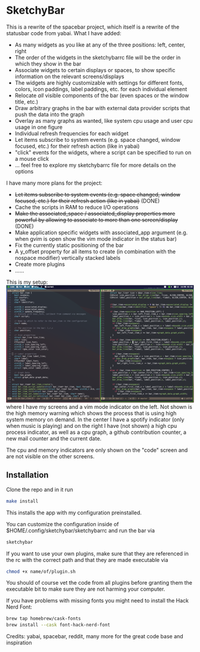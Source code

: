# SketchyBar
This is a rewrite of the spacebar project, which itself is a rewrite of the statusbar code from yabai.
What I have added:
* As many widgets as you like at any of the three positions: left, center, right
* The order of the widgets in the sketchybarrc file will be the order in which they show in the bar
* Associate widgets to certain displays or spaces, to show specific information on the relevant screens/displays
* The widgets are highly customizable with settings for different fonts, colors, icon paddings, label paddings, etc. for each individual element
* Relocate *all* visible components of the bar (even spaces or the window title, etc.)
* Draw arbitrary graphs in the bar with external data provider scripts that push the data into the graph
* Overlay as many graphs as wanted, like system cpu usage and user cpu usage in one figure
* Individual refresh frequencies for each widget
* Let items subscribe to system events (e.g. space changed, window focused, etc.) for their refresh action (like in yabai)
* "click" events for the widgets, where a script can be specified to run on a mouse click
* ... feel free to explore my sketchybarrc file for more details on the options

I have many more plans for the project:
* ~~Let items subscribe to system events (e.g. space changed, window focused, etc.) for their refresh action (like in yabai)~~ (DONE)
* Cache the scripts in RAM to reduce I/O operations
* ~~Make the associated_space / associated_display properties more powerful by allowing to associate to more than one screen/display~~ (DONE)
* Make application specific widgets with associated_app argument (e.g. when gvim is open show the vim mode indicator in the status bar)
* Fix the currently static positioning of the bar
* A y_offset property for all items to create (in combination with the nospace modifier) vertically stacked labels
* Create more plugins
* ......

This is my setup:
![](images/mySetup.png)
where I have my screens and a vim mode indicator on the left. Not shown is the high memory warning which shows the process that is using high system memory on demand.
In the center I have a spotify indicator (only when music is playing) and on the right I have (not shown) a high cpu process indicator, as well as a cpu graph, a github contribution counter, a new mail counter and the current date.

The cpu and memory indicators are only shown on the "code" screen and are not visible on the other screens.

## Installation
Clone the repo and in it run 
```bash
make install
```
This installs the app with my configuration preinstalled.

You can customize the configuration inside of $HOME/.config/sketchybar/sketchybarrc
and run the bar via
```bash
sketchybar
```
If you want to use your own plugins, make sure that they are referenced in the rc with the correct path and that they are made executable via
```bash
chmod +x name/of/plugin.sh
```
You should of course vet the code from all plugins before granting them the executable bit to make sure they are not harming your computer.

If you have problems with missing fonts you might need to install the Hack Nerd Font:
```bash
brew tap homebrew/cask-fonts
brew install --cask font-hack-nerd-font
```


Credits:
yabai,
spacebar,
reddit,
many more for the great code base and inspiration
